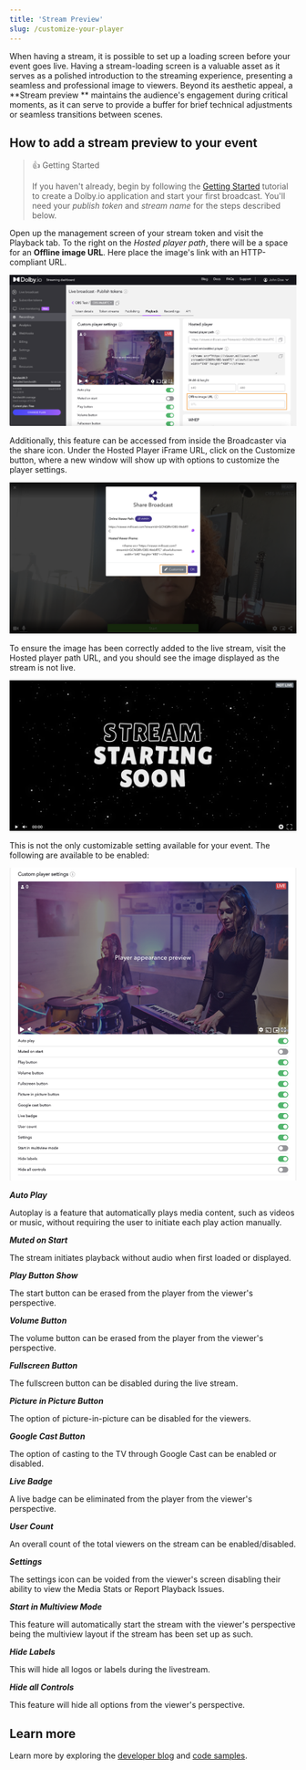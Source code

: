 ```yaml
---
title: 'Stream Preview'
slug: /customize-your-player
---
```


When having a stream, it is possible to set up a loading screen before your event goes live. Having a stream-loading screen is a valuable asset as it serves as a polished introduction to the streaming experience, presenting a seamless and professional image to viewers. Beyond its aesthetic appeal, a **Stream preview ** maintains the audience's engagement during critical moments, as it can serve to provide a buffer for brief technical adjustments or seamless transitions between scenes.

## How to add a stream preview to your event

> 👍 Getting Started
>
> If you haven't already, begin by following the [Getting Started](/millicast/introduction-to-streaming-apis.mdx) tutorial to create a Dolby.io application and start your first broadcast. You'll need your _publish token_ and _stream name_ for the steps described below.

Open up the management screen of your stream token and visit the Playback tab. To the right on the _Hosted player path_, there will be a space for an **Offline image URL**. Here place the image's link with an HTTP-compliant URL.

![](../assets/img/stream_preview.png)

Additionally, this feature can be accessed from inside the Broadcaster via the share icon. Under the Hosted Player iFrame URL, click on the Customize button, where a new window will show up with options to customize the player settings.

![](../assets/img/Capture_decran_2023-08-07_a_4.37.33_PM.png)

To ensure the image has been correctly added to the live stream, visit the Hosted player path URL, and you should see the image displayed as the stream is not live.

![](../assets/img/Capture_decran_2023-08-07_a_4.41.25_PM.png)

This is not the only customizable setting available for your event. The following are available to be enabled:

![](../assets/img/Capture_decran_2023-08-07_a_4.55.22_PM.png)

**_Auto Play_**

Autoplay is a feature that automatically plays media content, such as videos or music, without requiring the user to initiate each play action manually.

**_Muted on Start_**

The stream initiates playback without audio when first loaded or displayed.

**_Play Button Show_**

The start button can be erased from the player from the viewer's perspective.

_**Volume Button**_

The volume button can be erased from the player from the viewer's perspective.

**_Fullscreen Button_**

The fullscreen button can be disabled during the live stream.

**_Picture in Picture Button_**

The option of picture-in-picture can be disabled for the viewers.

_**Google Cast Button**_

The option of casting to the TV through Google Cast can be enabled or disabled.

**_Live Badge_**

A live badge can be eliminated from the player from the viewer's perspective.

**_User Count_**

An overall count of the total viewers on the stream can be enabled/disabled.

**_Settings_**

The settings icon can be voided from the viewer's screen disabling their ability to view the Media Stats or Report Playback Issues.

**_Start in Multiview Mode_**

This feature will automatically start the stream with the viewer's perspective being the multiview layout if the stream has been set up as such.

**_Hide Labels_**

This will hide all logos or labels during the livestream.

**_Hide all Controls_**

This feature will hide all options from the viewer's perspective.

## Learn more

Learn more by exploring the [developer blog](https://dolby.io/blog/tag/distribution/) and [code samples](https://github.com/orgs/dolbyio-samples/repositories?q=distribution).

